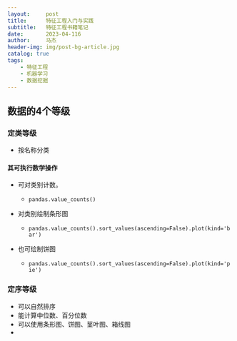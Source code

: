 ```yaml
---
layout:     post
title:      特征工程入门与实践
subtitle:   特征工程书籍笔记
date:       2023-04-116
author:     马杰
header-img: img/post-bg-article.jpg
catalog: true
tags:
    - 特征工程
    - 机器学习
    - 数据挖掘
---
```


##  数据的4个等级

### 定类等级

- 按名称分类


#### 其可执行数学操作

- 可对类别计数。
  - `pandas.value_counts()`

- 对类别绘制条形图
  - `pandas.value_counts().sort_values(ascending=False).plot(kind='bar')`

- 也可绘制饼图
  - `pandas.value_counts().sort_values(ascending=False).plot(kind='pie')`

### 定序等级

- 可以自然排序
- 能计算中位数、百分位数
- 可以使用条形图、饼图、茎叶图、箱线图
- 
